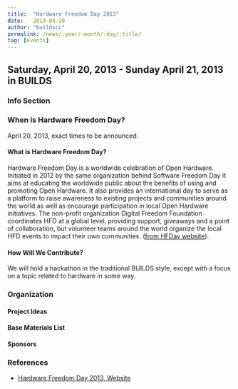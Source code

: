 ```yaml
---
title:  "Hardware Freedom Day 2013"
date:   2013-04-20
author: "buildscc"
permalink: /news/:year/:month/:day/:title/
tag: [events]
---
```


## Saturday, April 20, 2013 - Sunday April 21, 2013 in BUILDS

### Info Section

### When is Hardware Freedom Day?

April 20, 2013, exact times to be announced.

#### What is Hardware Freedom Day?

Hardware Freedom Day is a worldwide celebration of Open Hardware. Initiated in 2012 by the same organization behind Software Freedom Day it aims at educating the worldwide public about the benefits of using and promoting Open Hardware. It also provides an international day to serve as a platform to raise awareness to existing projects and communities around the world as well as encourage participation in local Open Hardware initiatives. The non-profit organization Digital Freedom Foundation coordinates HFD at a global level, providing support, giveaways and a point of collaboration, but volunteer teams around the world organize the local HFD events to impact their own communities. ([from HFDay website](http://www.hfday.org/about-hfd)).

#### How Will We Contribute?

We will hold a hackathon in the traditional BUILDS style, except with a focus on a topic related to hardware in some way.

### Organization

#### Project Ideas

#### Base Materials List

#### Sponsors

### References

- [Hardware Freedom Day 2013, Website](http://www.hfday.org/)